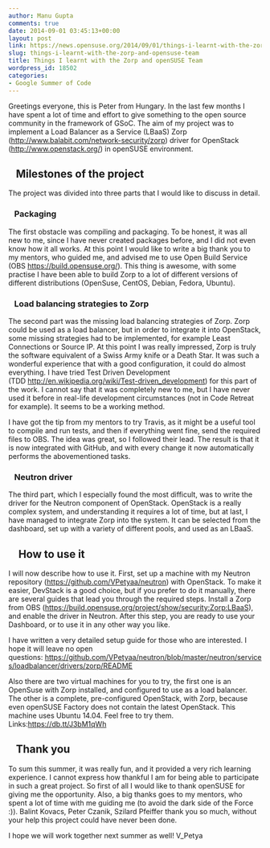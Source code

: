```yaml
---
author: Manu Gupta
comments: true
date: 2014-09-01 03:45:13+00:00
layout: post
link: https://news.opensuse.org/2014/09/01/things-i-learnt-with-the-zorp-and-opensuse-team/
slug: things-i-learnt-with-the-zorp-and-opensuse-team
title: Things I learnt with the Zorp and openSUSE Team
wordpress_id: 18502
categories:
- Google Summer of Code
---
```


Greetings everyone, this is Peter from Hungary. In the last few months I have spent a lot of time and effort to give something to the open source community in the framework of GSoC. The aim of my project was to implement a Load Balancer as a Service (LBaaS) Zorp (http://www.balabit.com/network-security/zorp) driver for OpenStack (http://www.openstack.org/) in openSUSE environment.
<!-- more -->


##    Milestones of the project


The project was divided into three parts that I would like to discuss in detail.


###    Packaging


The first obstacle was compiling and packaging. To be honest, it was all new to me, since I have never created packages before, and I did not even know how it all works. At this point I would like to write a big thank you to my mentors, who guided me, and advised me to use Open Build Service (OBS https://build.opensuse.org/). This thing is awesome, with some practise I have been able to build Zorp to a lot of different versions of different distributions (OpenSuse, CentOS, Debian, Fedora, Ubuntu).


###    Load balancing strategies to Zorp


The second part was the missing load balancing strategies of Zorp. Zorp could be used as a load balancer, but in order to integrate it into OpenStack, some missing strategies had to be implemented, for example Least Connections or Source IP. At this point I was really impressed, Zorp is truly the software equivalent of a Swiss Army knife or a Death Star. It was such a wonderful experience that with a good configuration, it could do almost everything. I have tried Test Driven Development (TDD http://en.wikipedia.org/wiki/Test-driven_development) for this part of the work. I cannot say that it was completely new to me, but I have never used it before in real-life development circumstances (not in Code Retreat for example). It seems to be a working method.

I have got the tip from my mentors to try Travis, as it might be a useful tool to compile and run tests, and then if everything went fine, send the required files to OBS. The idea was great, so I followed their lead. The result is that it is now integrated with GitHub, and with every change it now automatically performs the abovementioned tasks.


###    Neutron driver


The third part, which I especially found the most difficult, was to write the driver for the Neutron component of OpenStack. OpenStack is a really complex system, and understanding it requires a lot of time, but at last, I have managed to integrate Zorp into the system. It can be selected from the dashboard, set up with a variety of different pools, and used as an LBaaS.


##     How to use it


I will now describe how to use it. First, set up a machine with my Neutron repository (https://github.com/VPetyaa/neutron) with OpenStack. To make it easier, DevStack is a good choice, but if you prefer to do it manually, there are several guides that lead you through the required steps. Install a Zorp from OBS (https://build.opensuse.org/project/show/security:Zorp:LBaaS), and enable the driver in Neutron. After this step, you are ready to use your Dashboard, or to use it in any other way you like.

I have written a very detailed setup guide for those who are interested. I hope it will leave no open questions: https://github.com/VPetyaa/neutron/blob/master/neutron/services/loadbalancer/drivers/zorp/README

Also there are two virtual machines for you to try, the first one is an OpenSuse with Zorp installed, and configured to use as a load balancer. The other is a complete, pre-configured OpenStack, with Zorp, because even openSUSE Factory does not contain the latest OpenStack. This machine uses Ubuntu 14.04. Feel free to try them. Links:https://db.tt/J3bM1qWh


##    Thank you


To sum this summer, it was really fun, and it provided a very rich learning experience. I cannot express how thankful I am for being able to participate in such a great project. So first of all I would like to thank openSUSE for giving me the opportunity. Also, a big thanks goes to my mentors, who spent a lot of time with me guiding me (to avoid the dark side of the Force :)). Balint Kovacs, Peter Czanik, Szilard Pfeiffer thank you so much, without your help this project could have never been done.

I hope we will work together next summer as well!
V_Petya

